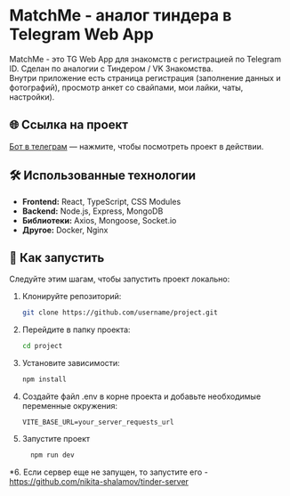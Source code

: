 # MatchMe - аналог тиндера в Telegram Web App 

MatchMe - это TG Web App для знакомств с регистрацией по Telegram ID. Сделан по аналогии с Тиндером / VK Знакомства. \
Внутри приложение есть страница регистрация (заполнение данных и фотографий), просмотр анкет со свайпами, мои лайки, чаты, настройки).

## 🌐 Ссылка на проект

[Бот в телеграм](https://t.me/MatchMeDatingbot) — нажмите, чтобы посмотреть проект в действии.

## 🛠 Использованные технологии

- **Frontend:** React, TypeScript, CSS Modules
- **Backend:** Node.js, Express, MongoDB
- **Библиотеки:** Axios, Mongoose, Socket.io
- **Другое:** Docker, Nginx

## 🚀 Как запустить

Следуйте этим шагам, чтобы запустить проект локально:

1. Клонируйте репозиторий:
   
   ```bash
   git clone https://github.com/username/project.git
   ```
2. Перейдите в папку проекта:
   
   ```bash
   cd project
   ```
3. Установите зависимости:
   
   ```bash
   npm install
   ```
4. Создайте файл .env в корне проекта и добавьте необходимые переменные окружения:
   
   ```plaintext
   VITE_BASE_URL=your_server_requests_url
   ```
5. Запустите проект
   
   ```bash
     npm run dev
   ```
*6. Если сервер еще не запущен, то запустите его - https://github.com/nikita-shalamov/tinder-server
